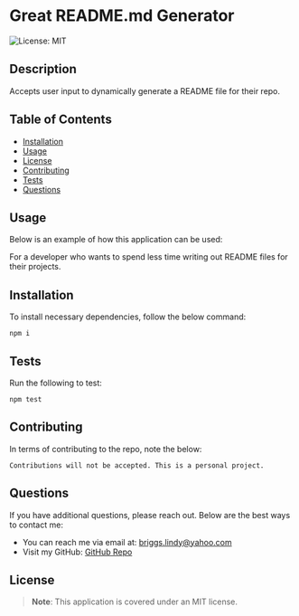 
# Great README.md Generator
![License: MIT](https://img.shields.io/badge/License-MIT-yellow.svg)

## Description

Accepts user input to dynamically generate a README file for their repo.


## Table of Contents

- [Installation](#installation)
- [Usage](#usage)
- [License](#license)
- [Contributing](#contributing)
- [Tests](#tests)
- [Questions](#questions)


## Usage

Below is an example of how this application can be used:

For a developer who wants to spend less time writing out README files for their projects.


## Installation

To install necessary dependencies, follow the below command: 

    npm i


## Tests

Run the following to test:

    npm test


## Contributing

In terms of contributing to the repo, note the below:

    Contributions will not be accepted. This is a personal project. 


## Questions

If you have additional questions, please reach out. Below are the best ways to contact me:

* You can reach me via email at: briggs.lindy@yahoo.com
* Visit my GitHub: [GitHub Repo](https://github.com/lindybriggs)


## License

> **Note**: This application is covered under an MIT license.

